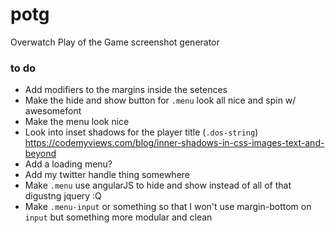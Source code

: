 # potg
Overwatch Play of the Game screenshot generator

### to do
* Add modifiers to the margins inside the setences
* Make the hide and show button for  `.menu` look all nice and spin w/ awesomefont
* Make the menu look nice
* Look into inset shadows for the player title (`.dos-string`) https://codemyviews.com/blog/inner-shadows-in-css-images-text-and-beyond
* Add a loading menu?
* Add my twitter handle thing somewhere
* Make `.menu` use angularJS to hide and show instead of all of that digustng jquery :Q
* Make `.menu-input` or something so that I won't use margin-bottom on `input` but something more modular and clean
